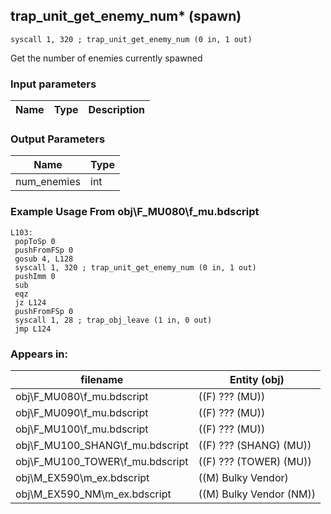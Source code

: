 ## trap_unit_get_enemy_num* (spawn)

`syscall 1, 320 ; trap_unit_get_enemy_num (0 in, 1 out)`

Get the number of enemies currently spawned

### Input parameters
| Name | Type | Description
|------|------|------------


### Output Parameters
| Name | Type
|------|-----
| num_enemies   | int   
### Example Usage From obj\F_MU080\f_mu.bdscript
```plaintext
L103:
 popToSp 0
 pushFromFSp 0
 gosub 4, L128
 syscall 1, 320 ; trap_unit_get_enemy_num (0 in, 1 out)
 pushImm 0
 sub 
 eqz 
 jz L124
 pushFromFSp 0
 syscall 1, 28 ; trap_obj_leave (1 in, 0 out)
 jmp L124
```


### Appears in:
| filename | Entity (obj)
|----------|-------------
| obj\F_MU080\f_mu.bdscript       | ((F) ??? (MU))          
| obj\F_MU090\f_mu.bdscript       | ((F) ??? (MU))          
| obj\F_MU100\f_mu.bdscript       | ((F) ??? (MU))          
| obj\F_MU100_SHANG\f_mu.bdscript       | ((F) ??? (SHANG) (MU))          
| obj\F_MU100_TOWER\f_mu.bdscript       | ((F) ??? (TOWER) (MU))          
| obj\M_EX590\m_ex.bdscript       | ((M) Bulky Vendor)          
| obj\M_EX590_NM\m_ex.bdscript       | ((M) Bulky Vendor (NM))          



